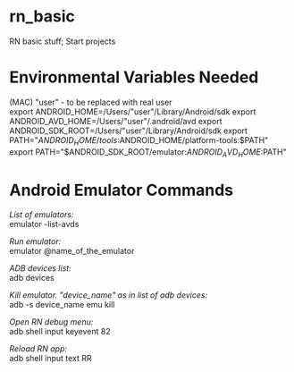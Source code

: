 # rn_basic
RN basic stuff; Start projects

# Environmental Variables Needed
(MAC) "user" - to be replaced with real user</br>
export ANDROID_HOME=/Users/"user"/Library/Android/sdk
export ANDROID_AVD_HOME=/Users/"user"/.android/avd
export ANDROID_SDK_ROOT=/Users/"user"/Library/Android/sdk
export PATH="$ANDROID_HOME/tools:$ANDROID_HOME/platform-tools:$PATH"
export PATH="$ANDROID_SDK_ROOT/emulator:$ANDROID_AVD_HOME:$PATH"

# Android Emulator Commands
*List of emulators:*<br/>
emulator -list-avds

*Run emulator:*<br/>
emulator @name_of_the_emulator

*ADB devices list:*<br/>
adb devices

*Kill emulator. "device_name" as in list of adb devices:*<br/>
adb -s device_name emu kill

*Open RN debug menu:*<br/>
adb shell input keyevent 82

*Reload RN app:*</br>
adb shell input text RR
